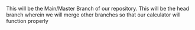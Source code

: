 This will be the Main/Master Branch of our repository. This will be the head branch wherein we will merge other branches so that our calculator will function properly
